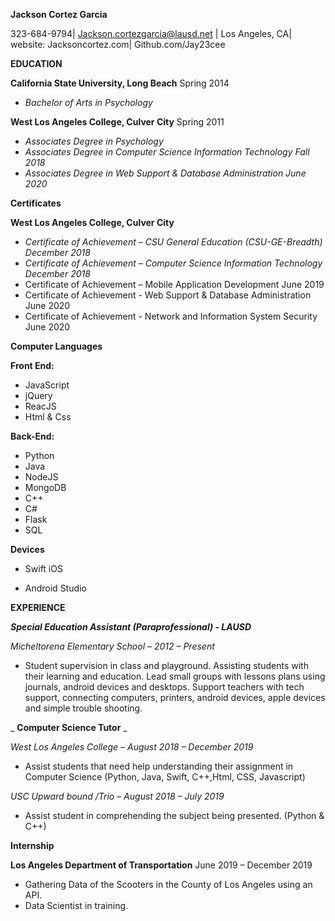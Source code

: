 **Jackson Cortez Garcia**

323-684-9794| Jackson.cortezgarcia@lausd.net | Los Angeles, CA| website: Jacksoncortez.com| Github.com/Jay23cee

**EDUCATION**

**California State University, Long Beach** Spring 2014

- _Bachelor of Arts in Psychology_

**West Los Angeles College, Culver City** Spring 2011

- _Associates Degree in Psychology_
- _Associates Degree in Computer Science Information Technology Fall 2018_
- _Associates Degree in Web Support &amp; Database Administration June 2020_


**Certificates**

**West Los Angeles College, Culver City**

- _Certificate of Achievement – CSU General Education (CSU-GE-Breadth) December 2018_
- _Certificate of Achievement – Computer Science Information Technology December 2018_
- Certificate of Achievement – Mobile Application Development June 2019
- Certificate of Achievement - Web Support &amp; Database Administration June 2020
- Certificate of Achievement - Network and Information System Security June 2020


**Computer Languages**

**Front End:**

- JavaScript
- jQuery
- ReacJS
- Html &amp; Css

**Back-End:**

- Python
- Java
- NodeJS
- MongoDB
- C++
- C#
- Flask
- SQL

**Devices**

- Swift iOS

- Android Studio


**EXPERIENCE**

_**Special Education Assistant (Paraprofessional) - LAUSD**_

_Micheltorena Elementary School – 2012 – Present_

- Student supervision in class and playground. Assisting students with their learning and education. Lead small groups with lessons plans using journals, android devices and desktops. Support teachers with tech support, connecting computers, printers, android devices, apple devices and simple trouble shooting.

_ **Computer Science Tutor** _

_West Los Angeles College – August 2018 – December 2019_

- Assist students that need help understanding their assignment in Computer Science (Python, Java, Swift, C++,Html, CSS, Javascript)

_USC Upward bound /Trio – August 2018 – July 2019_

- Assist student in comprehending the subject being presented. (Python &amp; C++)

**Internship**

**Los Angeles Department of Transportation** June 2019 – December 2019

- Gathering Data of the Scooters in the County of Los Angeles using an API.
- Data Scientist in training.
